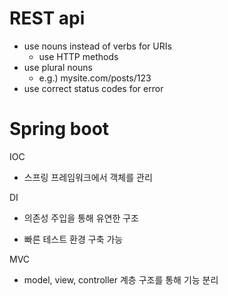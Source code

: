 # REST api 
- use nouns instead of verbs for URIs
  - use HTTP methods
- use plural nouns
   - e.g.) mysite.com/posts/123
- use correct status codes for error
# Spring boot
IOC
- 스프링 프레임워크에서 객체를 관리

DI
- 의존성 주입을 통해 유연한 구조

- 빠른 테스트 환경 구축 가능


MVC
- model, view, controller 계층 구조를 통해 기능 분리

